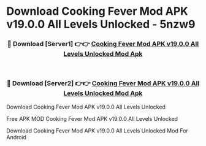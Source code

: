# Download Cooking Fever Mod APK v19.0.0 All Levels Unlocked - 5nzw9



<div align="center">
<h3>🔴 Download [Server1] 👉👉 <a href="https://momento.my/?title=Cooking_Fever_Mod_APK_v19.0.0_All_Levels_Unlocked">Cooking Fever Mod APK v19.0.0 All Levels Unlocked Mod Apk</a></h3><br>

<h3>🔴 Download [Server2] 👉👉 <a href="https://momento.my/?title=Cooking_Fever_Mod_APK_v19.0.0_All_Levels_Unlocked">Cooking Fever Mod APK v19.0.0 All Levels Unlocked Mod Apk</a></h3>
</div>



Download Cooking Fever Mod APK v19.0.0 All Levels Unlocked 

Free APK MOD Cooking Fever Mod APK v19.0.0 All Levels Unlocked 

Download Cooking Fever Mod APK v19.0.0 All Levels Unlocked Mod For Android
